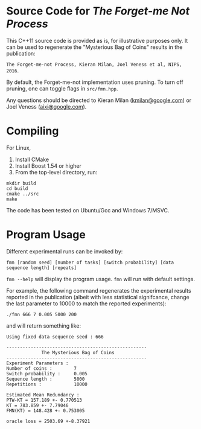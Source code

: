 Source Code for *The Forget-me Not Process* 
============================

This C++11 source code is provided as is, for illustrative purposes only. It can be used to regenerate the "Mysterious Bag of Coins" results in the publication:

``The Forget-me-not Process, Kieran Milan, Joel Veness et al, NIPS, 2016``.	

By default, the Forget-me-not implementation uses pruning. To turn off pruning, one can toggle flags in `src/fmn.hpp`.

Any questions should be directed to Kieran Milan (kmilan@google.com) or Joel Veness (aixi@google.com).


Compiling
======

For Linux,

 1. Install CMake
 2. Install Boost 1.54 or higher
 3. From the top-level directory, run:
 
``` 
mkdir build
cd build
cmake ../src
make
```

The code has been tested on Ubuntu/Gcc and Windows 7/MSVC. 

Program  Usage
==========
 
Different experimental runs can be invoked by:
 
``fmn [random seed] [number of tasks] [switch probability] [data sequence length] [repeats]``

`fmn --help` will display the program usage.
`fmn` will run with default settings.

For example, the following command regenerates the experimental results reported in the publication (albeit with less statistical signifcance, change the last parameter to 10000 to match the reported experiments):

`./fmn 666 7 0.005 5000 200`

and will return something like:

```
Using fixed data sequence seed : 666

----------------------------------------------------
             The Mysterious Bag of Coins            
----------------------------------------------------
Experiment Parameters : 
Number of coins :        7
Switch probability :     0.005
Sequence length :        5000
Repetitions :            10000

Estimated Mean Redundancy :
PTW-KT = 157.189 +- 0.770513
KT = 783.859 +- 7.79046
FMN(KT) = 148.428 +- 0.753005

oracle loss = 2503.69 +-8.37921
```
